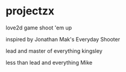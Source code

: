 projectzx
=========

love2d game shoot 'em up

inspired by Jonathan Mak's Everyday Shooter

lead and master of everything kingsley 

less than lead and everything Mike
 
 
